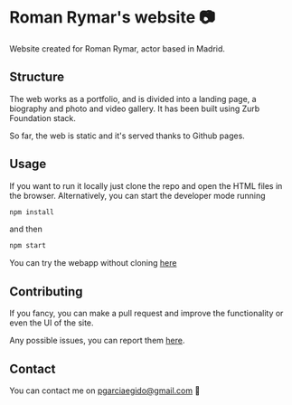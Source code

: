 # Roman Rymar's website :camera:
Website created for Roman Rymar, actor based in Madrid.

## Structure
The web works as a portfolio, and is divided into a landing page, a biography and photo and video gallery. It has been built using Zurb Foundation stack.

So far, the web is static and it's served thanks to Github pages.

## Usage
If you want to run it locally just clone the repo and open the HTML files in the browser. Alternatively, you can start the developer mode running
```sh
npm install
```

and then
```sh
npm start
```
You can try the webapp without cloning [here](http://www.romanrymar.com/)

## Contributing

If you fancy, you can make a pull request and improve the functionality or even the UI of the site.

Any possible issues, you can report them [here](https://github.com/pgarciaegido/roman-rymar/issues/).

## Contact

You can contact me on pgarciaegido@gmail.com :beer:
